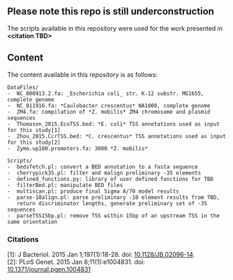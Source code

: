 ## Please note this repo is still underconstruction

The scripts available in this repository were used for the work presented in
**\<citation TBD\>**

## Content

The content available in this *repository* is as follows:

	DataFiles/
	-  NC_000913.2.fa: _Escherichia coli_ str. K-12 substr. MG1655, complete genome	
	-  NC_011916.fa: *Caulobacter crescentus* NA1000, complete genome
	-  ZM4.fa: compilation of *Z. mobilis* ZM4 chromosome and plasmid sequences
	-  Thomason_2015.EcoTSS.bed: *E. coli* TSS annotations used as input for this study[1]
	-  Zhou_2015.CcrTSS.bed: *C. crescentus* TSS annotations used as input for this study[2]
	-  Zymo.up100.promoters.fa: 3080 *Z. mobilis*

	Scripts/
	-  bedsfetch.pl: convert a BED annotation to a fasta sequence
	-  cherrypick35.pl: filter and malign preliminary -35 elements
	-  defined_functions.py: library of user defined functions for TBD
	-  filterBed.pl: manipulate BED files
	-  multiscan.pl: produce final Sigma A/70 model results
	-  parse-10align.pl: parse preliminary -10 element results from TBD,
	   return discriminator lengths, generate preliminary set of -35 sequences
	-  parseTSS15bp.pl: remove TSS within 15bp of an upstream TSS in the same orientation





### Citations
[1]: J Bacteriol. 2015 Jan 1;197(1):18-28. doi: [10.1128/JB.02096-14](https://doi.org/10.1128/JB.02096-14).  
[2]: PLoS Genet. 2015 Jan 8;11(1):e1004831. doi: [10.1371/journal.pgen.1004831](https://doi.org/10.1371/journal.pgen.1004831)

